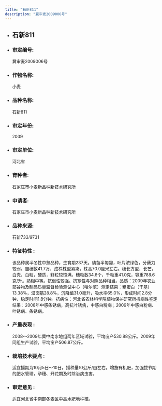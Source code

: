 ```yaml
---
title: "石新811"
description: "冀审麦2009006号"
---
```

* ## 石新811
* ###  审定编号:  
   冀审麦2009006号

*  ### 作物名称:  
   小麦

*   ###  品种名称: 
    石新811

*   ### 审定年份: 
    2009

*   ### 审定单位:  
    河北省

*   ### 育种者:  
    石家庄市小麦新品种新技术研究所

*   ### 申请者:  
    石家庄市小麦新品种新技术研究所

*   ### 品种来源:  
    石新733/9731

*   ### 特征特性 : 
    该品种属半冬性中熟品种，生育期237天。幼苗半匍匐，叶片浓绿色，分蘖力较弱。亩穗数41.7万，成株株型紧凑，株高70.0厘米左右。穗长方型，长芒，白壳，白粒，硬质，籽粒较饱满。穗粒数34.6个，千粒重41.0克，容重788.6克/升。熟相中等。抗倒性较强。抗寒性与对照品种相当。品质：2009年农业部谷物及制品质量监督检验测试中心（哈尔滨）测定结果：粗蛋白（干基）13.38%，湿面筋28.8%，沉降值31.0毫升，吸水率65.0%，形成时间2.8分钟，稳定时间1.8分钟。抗病性：河北省农林科学院植物保护研究所抗病性鉴定结果：2008年中感条锈病，高抗叶锈病，中感白粉病；2009年中感白粉病、叶锈病、条锈病。

*   ### 产量表现 : 
    2008～2009年冀中南水地组两年区域试验，平均亩产530.88公斤。2009年同组生产试验，平均亩产506.87公斤。

*   ### 栽培技术要点 : 
    适宜播期为10月5日～10日，播种量10公斤/亩左右。增施有机肥，加强拔节期的肥水管理，孕穗、开花期及时除治病虫害。

*   ### 审定意见 : 
    适宜河北省中南部冬麦区中高水肥地种植。
